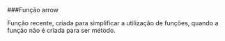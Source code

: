 ###Função arrow
<p>  Função recente, criada para simplificar a utilização de funções, quando a função não é criada para ser método.
